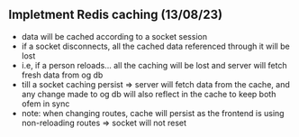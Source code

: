## Impletment Redis caching (13/08/23)
- data will be cached according to a socket session
- if a socket disconnects, all the cached data referenced through it will be lost
- i.e, if a person reloads... all the caching will be lost and server will fetch fresh data from og db
- till a socket caching persist => server will fetch data from the cache, and any change made to og db will also reflect in the cache to keep both ofem in sync
- note: when changing routes, cache will persist as the frontend is using non-reloading routes => socket will not reset
